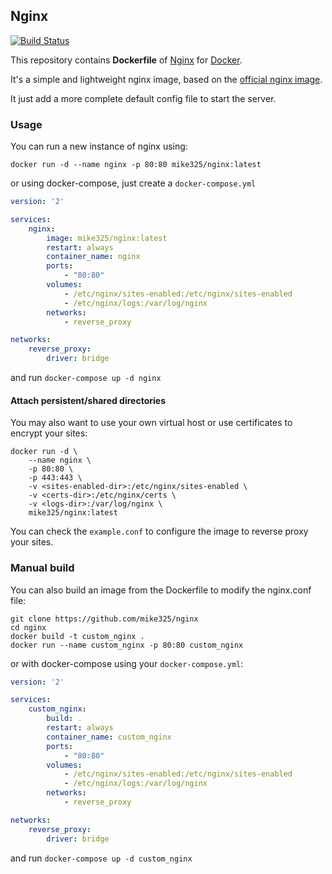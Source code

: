 ## Nginx

[![Build Status](https://travis-ci.org/Mike325/nginx.svg?branch=master)](https://travis-ci.org/Mike325/nginx)

This repository contains **Dockerfile** of [Nginx](http://nginx.org/) for [Docker](https://www.docker.com/).

It's a simple and lightweight nginx image, based on the [official nginx image](https://github.com/nginxinc/docker-nginx/blob/8921999083def7ba43a06fabd5f80e4406651353/mainline/alpine/Dockerfile).

It just add a more complete default config file to  start the server.

### Usage

You can run a new instance of nginx using:

```
docker run -d --name nginx -p 80:80 mike325/nginx:latest
```

or using docker-compose, just create a `docker-compose.yml`

```yaml
version: '2'

services:
    nginx:
        image: mike325/nginx:latest
        restart: always
        container_name: nginx
        ports:
            - "80:80"
        volumes:
            - /etc/nginx/sites-enabled:/etc/nginx/sites-enabled
            - /etc/nginx/logs:/var/log/nginx
        networks:
            - reverse_proxy

networks:
    reverse_proxy:
        driver: bridge
```
and run `docker-compose up -d nginx`


#### Attach persistent/shared directories

You may also want to use your own virtual host or use certificates to encrypt your sites:

```
docker run -d \
    --name nginx \
    -p 80:80 \
    -p 443:443 \
    -v <sites-enabled-dir>:/etc/nginx/sites-enabled \
    -v <certs-dir>:/etc/nginx/certs \
    -v <logs-dir>:/var/log/nginx \
    mike325/nginx:latest
```

You can check the `example.conf` to configure the image to reverse proxy your sites.


### Manual build

You can also build an image from the Dockerfile to modify the nginx.conf file:

```
git clone https://github.com/mike325/nginx
cd nginx
docker build -t custom_nginx .
docker run --name custom_nginx -p 80:80 custom_nginx
```

or with docker-compose using your `docker-compose.yml`:


```yaml
version: '2'

services:
    custom_nginx:
        build: .
        restart: always
        container_name: custom_nginx
        ports:
            - "80:80"
        volumes:
            - /etc/nginx/sites-enabled:/etc/nginx/sites-enabled
            - /etc/nginx/logs:/var/log/nginx
        networks:
            - reverse_proxy

networks:
    reverse_proxy:
        driver: bridge
```

and run `docker-compose up -d custom_nginx`
